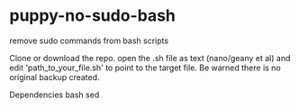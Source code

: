 # puppy-no-sudo-bash
remove sudo commands from bash scripts

Clone or download the repo. open the .sh file as text (nano/geany et al) and edit 'path_to_your_file.sh' to point to the target file. Be warned there is no original backup created.

Dependencies
bash
sed





